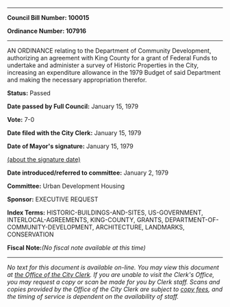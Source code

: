 

********

**Council Bill Number: 100015**
   
**Ordinance Number: 107916**
********

 AN ORDINANCE relating to the Department of Community Development, authorizing an agreement with King County for a grant of Federal Funds to undertake and administer a survey of Historic Properties in the City, increasing an expenditure allowance in the 1979 Budget of said Department and making the necessary appropriation therefor.

**Status:** Passed
   
**Date passed by Full Council:** January 15, 1979
   
**Vote:** 7-0
   
**Date filed with the City Clerk:** January 15, 1979
   
**Date of Mayor's signature:** January 15, 1979
   
[(about the signature date)](/~public/approvaldate.htm)
   
   
   
**Date introduced/referred to committee:** January 2, 1979
   
**Committee:** Urban Development Housing
   
**Sponsor:** EXECUTIVE REQUEST
   
   
**Index Terms:** HISTORIC-BUILDINGS-AND-SITES, US-GOVERNMENT, INTERLOCAL-AGREEMENTS, KING-COUNTY, GRANTS, DEPARTMENT-OF-COMMUNITY-DEVELOPMENT, ARCHITECTURE, LANDMARKS, CONSERVATION

**Fiscal Note:**_(No fiscal note available at this time)_
********

_No text for this document is available on-line. You may view this document at [the Office of the City Clerk](http://www.seattle.gov/leg/clerk/contactUs.htm). If you are unable to visit the Clerk's Office, you may request a copy or scan be made for you by Clerk staff. Scans and copies provided by the Office of the City Clerk are subject to [copy fees](http://clerk.seattle.gov/~public/clerkfees.htm), and the timing of service is dependent on the availability of staff._

